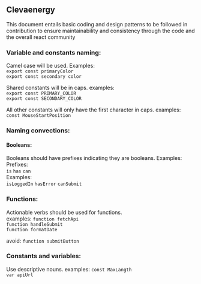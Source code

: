 ## Clevaenergy  

This document entails basic coding and design patterns to be followed in contribution to ensure maintainability and consistency through the code and the overall react community

### Variable and constants naming:
  
Camel case will be used. Examples:    
`export const primaryColor`  
`export const secondary color`  
  
Shared constants will be in caps. examples:  
`export const PRIMARY_COLOR`  
`export const SECONDARY_COLOR`  
  
All other constants will only have the first character in caps. examples:  
`const MouseStartPosition`  
  
### Naming convections:  
  
#### Booleans:  

Booleans should have prefixes indicating they are booleans. Examples:  
Prefixes:  
`is` `has` `can`  
Examples:  
`isLoggedIn` `hasError` `canSubmit`  

### Functions:  

Actionable verbs should be used for functions.   
examples:
`function fetchApi`  
`function handleSubmit`  
`function formatDate`   

avoid:
`function submitButton`

### Constants and variables:  

Use descriptive nouns. examples:
`const MaxLangth`  
`var apiUrl`  
